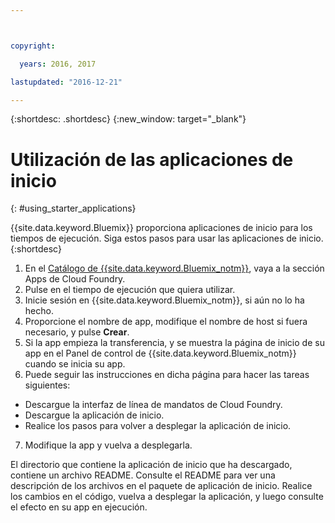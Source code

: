 ```yaml
---



copyright:

  years: 2016, 2017

lastupdated: "2016-12-21"

---
```



{:shortdesc: .shortdesc}
{:new_window: target="_blank"}


# Utilización de las aplicaciones de inicio
{: #using_starter_applications}

{{site.data.keyword.Bluemix}} proporciona aplicaciones de inicio para los tiempos de ejecución.
Siga estos pasos para usar las aplicaciones de inicio.
{:shortdesc}

1. En el [Catálogo de {{site.data.keyword.Bluemix_notm}}](https://console.{DomainName}/catalog/),
vaya a la sección Apps de Cloud Foundry.
2. Pulse en el tiempo de ejecución que quiera utilizar.
3. Inicie sesión en {{site.data.keyword.Bluemix_notm}}, si aún no lo ha hecho.
4. Proporcione el nombre de app, modifique el nombre de host si fuera necesario, y pulse **Crear**.
5. Si la app empieza la transferencia, y se muestra la página de inicio de su app en el Panel de control de {{site.data.keyword.Bluemix_notm}} cuando se inicia su app.
6. Puede seguir las instrucciones en dicha página para hacer las tareas siguientes:
  * Descargue la interfaz de línea de mandatos de Cloud Foundry.
  * Descargue la aplicación de inicio.
  * Realice los pasos para volver a desplegar la aplicación de inicio.
7. Modifique la app y vuelva a desplegarla.

El directorio que contiene la aplicación de inicio que ha descargado, contiene un archivo README.  Consulte el README
para ver una descripción de los archivos en el paquete de aplicación de inicio.  Realice los cambios en el código, vuelva a desplegar la
aplicación, y luego consulte el efecto en su app en ejecución.
